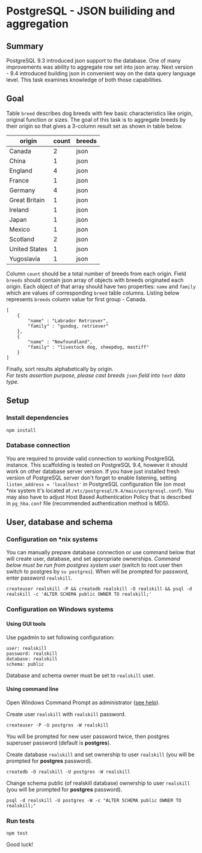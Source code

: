 # PostgreSQL - JSON builiding and aggregation

## Summary

PostgreSQL 9.3 introduced json support to the database. One of many improvements was ability to aggregate row set into json array. Next version - 9.4 introduced building json in convenient way on the data query language level. This task examines knowledge 
of both those capabilities.

## Goal

Table `breed` describes dog breeds with few basic characteristics like origin, original function or sizes. The goal of this task is to aggregate breeds by their origin so that gives a 3-column result set as shown in table below.

| origin | count | breeds |
|--------|-------|--------|
| Canada | 2 | json |
| China | 1 | json |
| England | 4 | json |
| France | 1 | json |
| Germany | 4 | json |
| Great Britain | 1 | json |
| Ireland | 1 | json |
| Japan | 1 | json |
| Mexico | 1 | json |
| Scotland | 2 | json |
| United States | 1 | json |
| Yugoslavia | 1 | json |

Column `count` should be a total number of breeds from each origin. 
Field `breeds` should contain json array of objects with breeds originated each origin. Each object of that array should have two properties: `name` and `family` which are values of corresponding `breed` table columns. Listing below represents `breeds` column 
value for first group - Canada.

```
[
    {
        "name" : "Labrador Retriever", 
        "family" : "gundog, retriever"
    }, 
    {
        "name" : "Newfoundland",
        "family" : "livestock dog, sheepdog, mastiff"
    }
]
```

Finally, sort results alphabetically by origin.  
*For tests assertion purpose, please cast breeds `json` field into `text` data type.*

## Setup

### Install dependencies 

```
npm install
```
 
### Database connection

You are required to provide valid connection to working PostgreSQL instance. This scaffolding is tested on PostgreSQL 9.4, however it should work on other 
database server version. 
If you have just installed fresh version of PostgreSQL server don't forget to enable listening, setting `listen_address = 'localhost'` in PostgreSQL configuration
 file (on most *nix system it's located at `/etc/postgresql/9.4/main/postgresql.conf`). You may also have to adjust Host Based Authentication Policy that is 
 described in `pg_hba.conf` file (recommended authentication method is MD5).
 
## User, database and schema

### Configuration on *nix systems

You can manually prepare database connection or use command below that will create user, database, and set appropriate ownerships.
*Command below must be run from postgres system user* (switch to root user then switch to postgres by `su postgres`). When will be prompted for password, enter
 password `realskill`.
```  
createuser realskill -P && createdb realskill -O realskill && psql -d realskill -c 'ALTER SCHEMA public OWNER TO realskill;'
```

### Configuration on Windows systems

#### Using GUI tools
Use pgadmin to set following configuration:
```
user: realskill
password: realskill
database: realskill
schema: public
```
Database and schema owner must be set to `realskill` user.

#### Using command line

Open Windows Command Prompt as administrator ([see help](https://technet.microsoft.com/en-us/library/cc947813.aspx)).

Create user `realskill` with `realskill` password.

```
createuser -P -U postgres -W realskill
```

You will be prompted for new user password twice, then postgres superuser password (default is **postgres**).

Create database `realskill` and set ownership to user `realskill` (you will be prompted for **postgres** password).

```
createdb -O realskill -U postgres -W realskill
```

Change schema public (of realskill database) ownership to user `realskill` (you will be prompted for **postgres** password).

```
psql -d realskill -U postgres -W -c "ALTER SCHEMA public OWNER TO realskill;"
```

### Run tests

    npm test

Good luck!

